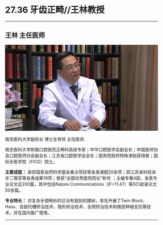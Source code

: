 # 27.36  牙齿正畸//王林教授

---

## 王林 主任医师

![1685511875546](image/c27_036/1685511875546.png)

南京医科大学副校长 博士生导师 主任医师.

南京医科大学附属口腔医院正畸科高级专家；中华口腔医学会副会长；中国医师协会口腔医师分会副会长；江苏省口腔医学会会长；国务院政府特殊津贴获得者；国际牙医学院（FICD）院士。

**主要成就：** 承担国家自然科学基金重点项目等各类课题20余项；获江苏省科技进步二等奖等各类成果19项；曾获“全国优秀医院院长”称号 ；主编专著4部，发表专业论文近200篇，其中包括Nature Communications（IF=11.47）等SCI收录论文50余篇。

**专业特长：** 对复杂牙颌畸形的诊治有独到的建树，率先开展了Twin Block、Hass、自锁托槽矫治技术、隐形矫治技术、舌侧矫治技术和微型种植支抗等技术，并在国内推广使用。

---
